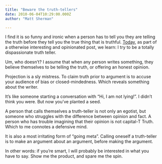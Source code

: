 ```yaml
---
title: "Beware the truth-tellers"
date: 2010-06-04T10:29:00.000Z
author: "Matt Sherman"

---
```


I find it is so funny and ironic when a person has to tell you they are telling the truth before they tell you the true thing that is truthful. [Today](http://whydoeseverythingsuck.com/2010/06/john-gruber-jumps-shark.html), as part of a otherwise interesting and opinionated post, we learn:
I try to be a totally dispassionate truth teller.

Um, who doesn’t? I assume that when any person writes something, they believe themselves to be telling the truth, or offering an honest opinion.

Projection is a sly mistress. To claim truth prior to argument is to accuse your audience of bias or closed-mindedness. Which reveals something about the writer.

It’s like someone starting a conversation with “Hi, I am not lying!”. I didn’t think you were. But now you’ve planted a seed.

A person that calls themselves a truth-teller is not only an egotist, but someone who struggles with the difference between opinion and fact. A person who has trouble imagining that their opinion is not capital-T Truth. Which to me connotes a defensive mind.

It is also a most irritating form of “going meta”. Calling oneself a truth-teller is to make an argument about an argument, before making the argument.

In other words: if you’re smart, I will probably be interested in what you have to say. Show me the product, and spare me the spin.
